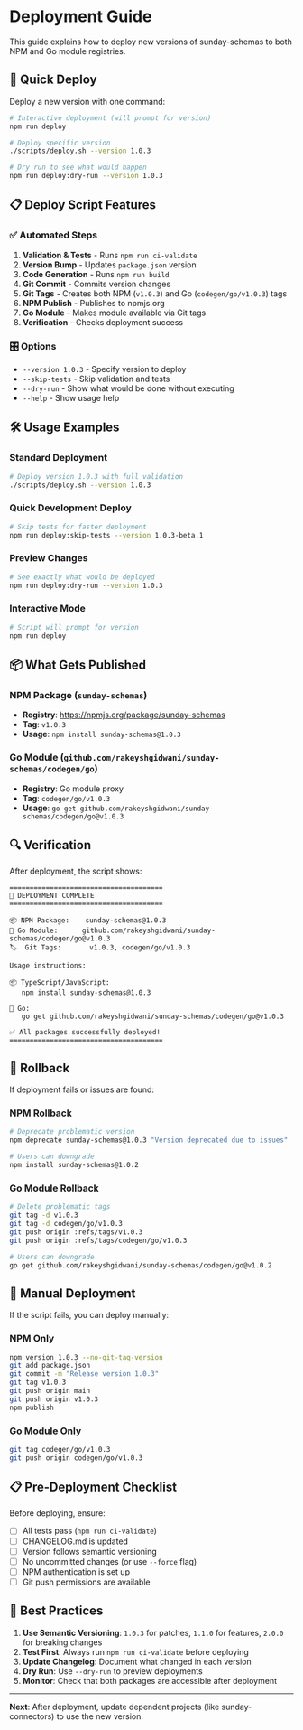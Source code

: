 # Deployment Guide

This guide explains how to deploy new versions of sunday-schemas to both NPM and Go module registries.

## 🚀 Quick Deploy

Deploy a new version with one command:

```bash
# Interactive deployment (will prompt for version)
npm run deploy

# Deploy specific version
./scripts/deploy.sh --version 1.0.3

# Dry run to see what would happen
npm run deploy:dry-run --version 1.0.3
```

## 📋 Deploy Script Features

### ✅ Automated Steps
1. **Validation & Tests** - Runs `npm run ci-validate`
2. **Version Bump** - Updates `package.json` version
3. **Code Generation** - Runs `npm run build`
4. **Git Commit** - Commits version changes
5. **Git Tags** - Creates both NPM (`v1.0.3`) and Go (`codegen/go/v1.0.3`) tags
6. **NPM Publish** - Publishes to npmjs.org
7. **Go Module** - Makes module available via Git tags
8. **Verification** - Checks deployment success

### 🎛️ Options
- `--version 1.0.3` - Specify version to deploy
- `--skip-tests` - Skip validation and tests
- `--dry-run` - Show what would be done without executing
- `--help` - Show usage help

## 🛠️ Usage Examples

### Standard Deployment
```bash
# Deploy version 1.0.3 with full validation
./scripts/deploy.sh --version 1.0.3
```

### Quick Development Deploy
```bash
# Skip tests for faster deployment
npm run deploy:skip-tests --version 1.0.3-beta.1
```

### Preview Changes
```bash
# See exactly what would be deployed
npm run deploy:dry-run --version 1.0.3
```

### Interactive Mode
```bash
# Script will prompt for version
npm run deploy
```

## 📦 What Gets Published

### NPM Package (`sunday-schemas`)
- **Registry**: https://npmjs.org/package/sunday-schemas
- **Tag**: `v1.0.3`
- **Usage**: `npm install sunday-schemas@1.0.3`

### Go Module (`github.com/rakeyshgidwani/sunday-schemas/codegen/go`)
- **Registry**: Go module proxy
- **Tag**: `codegen/go/v1.0.3`
- **Usage**: `go get github.com/rakeyshgidwani/sunday-schemas/codegen/go@v1.0.3`

## 🔍 Verification

After deployment, the script shows:

```
======================================
🚀 DEPLOYMENT COMPLETE
======================================

📦 NPM Package:    sunday-schemas@1.0.3
🐹 Go Module:      github.com/rakeyshgidwani/sunday-schemas/codegen/go@v1.0.3
🏷️  Git Tags:       v1.0.3, codegen/go/v1.0.3

Usage instructions:

📦 TypeScript/JavaScript:
   npm install sunday-schemas@1.0.3

🐹 Go:
   go get github.com/rakeyshgidwani/sunday-schemas/codegen/go@v1.0.3

✅ All packages successfully deployed!
======================================
```

## 🚨 Rollback

If deployment fails or issues are found:

### NPM Rollback
```bash
# Deprecate problematic version
npm deprecate sunday-schemas@1.0.3 "Version deprecated due to issues"

# Users can downgrade
npm install sunday-schemas@1.0.2
```

### Go Module Rollback
```bash
# Delete problematic tags
git tag -d v1.0.3
git tag -d codegen/go/v1.0.3
git push origin :refs/tags/v1.0.3
git push origin :refs/tags/codegen/go/v1.0.3

# Users can downgrade
go get github.com/rakeyshgidwani/sunday-schemas/codegen/go@v1.0.2
```

## 🔧 Manual Deployment

If the script fails, you can deploy manually:

### NPM Only
```bash
npm version 1.0.3 --no-git-tag-version
git add package.json
git commit -m "Release version 1.0.3"
git tag v1.0.3
git push origin main
git push origin v1.0.3
npm publish
```

### Go Module Only
```bash
git tag codegen/go/v1.0.3
git push origin codegen/go/v1.0.3
```

## 📋 Pre-Deployment Checklist

Before deploying, ensure:

- [ ] All tests pass (`npm run ci-validate`)
- [ ] CHANGELOG.md is updated
- [ ] Version follows semantic versioning
- [ ] No uncommitted changes (or use `--force` flag)
- [ ] NPM authentication is set up
- [ ] Git push permissions are available

## 🎯 Best Practices

1. **Use Semantic Versioning**: `1.0.3` for patches, `1.1.0` for features, `2.0.0` for breaking changes
2. **Test First**: Always run `npm run ci-validate` before deploying
3. **Update Changelog**: Document what changed in each version
4. **Dry Run**: Use `--dry-run` to preview deployments
5. **Monitor**: Check that both packages are accessible after deployment

---

**Next**: After deployment, update dependent projects (like sunday-connectors) to use the new version.